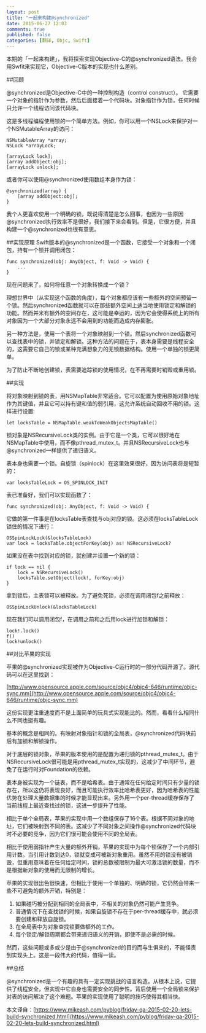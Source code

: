 ```yaml
---
layout: post
title: "一起来构建@synchronized"
date: 2015-06-27 12:03
comments: true
published: false
categories: [翻译, Objc, Swift]
---
```


本期的「一起来构建」，我将探索实现Objective-C的@synchronized语法。我会用Swfit来实现它，Objective-C版本的实现也什么差别。

##回顾

@synchronized是Objective-C中的一种控制构造（control construct）。 它需要一个对象的指针作为参数，然后后面接着一个代码块。对象指针作为锁，任何时候只允许一个线程访问该代码块。

这是多线程编程使用锁的一个简单方法。例如，你可以用一个NSLock来保护对一个NSMutableArray的访问：

```objc
NSMutableArray *array;
NSLock *arrayLock;

[arrayLock lock];
[array addObject:obj];
[arrayLock unlock];
```

或者你可以使用@synchronized使用数组本身作为锁：

```objc
@synchronized(array) {
	[array addObject:obj];
}
```

我个人更喜欢使用一个明确的锁，既说得清楚是怎么回事，也因为一些原因@synchronized执行效率不是很好，我们接下来会看到。但是，它很方便，并且构建一个@synchronized也很有意思。
<!--more-->

##实现原理
Swift版本的@synchronized是一个函数，它接受一个对象和一个闭包，持有一个锁并调用闭包：

```objc
func synchronized(obj: AnyObject, f: Void -> Void) {
	...
}
```

现在问题来了，如何将任意一个对象转换成一个锁？

理想世界中（从实现这个函数的角度），每个对象都应该有一些额外的空间预留一个锁。然后synchronized函数就可以在那些额外空间上适当地使用锁定和解锁的功能。然而并米有额外的空间存在，这可能是幸运的，因为它会使得系统上的所有对象因为一个大部分对象永远不会用到的功能而造成内存膨胀。

另一种方法是，使用一个表将一个对象映射到一个锁。然后synchronized函数可以查找表中的锁，并锁定和解锁。这种方法的问题在于，表本身需要是线程安全的，这需要它自己的锁或某种充满想象力的无锁数据结构。使用一个单独的锁更简单。

为了防止不断地创建锁，表需要追踪锁的使用情况，在不再需要时销毁或重用锁。

##实现

将对象映射到锁的表，用NSMapTable非常适合。它可以配置为使用原始对象地址作为其键值，并且它可以持有键和值的弱引用，这允许系统自动回收不用的锁。这样进行设置:

```objc
let locksTable = NSMapTable.weakToWeakObjectsMapTable()
```

锁对象是NSRecursiveLock类的实例。由于它是一个类，它可以很好地在NSMapTable中使用，而不像pthread_mutex_t。并且NSRecursiveLock也与@synchronized一样提供了递归语义。

表本身也需要一个锁。自旋锁（spinlock）在这里效果很好，因为访问表将是短暂的：

```objc
var locksTableLock = OS_SPINLOCK_INIT
```

表已准备好，我们可以实现函数了：

```objc
func synchronized(obj: AnyObject, f: Void -> Void) {
```

它做的第一件事是在locksTable表查找与obj对应的锁。这必须在locksTableLock锁住的情况下进行：

```objc
OSSpinLockLock(&locksTableLock)
var lock = locksTable.objectForKey(obj) as! NSRecursiveLock?
```

如果没在表中找到对应的锁，就创建并设置一个新的锁：

```objc
if lock == nil {
	lock = NSRecursiveLock()
	locksTable.setObject(lock!, forKey:obj)
}
```

拿到锁后，主表锁可以被释放。为了避免死锁，必须在调用闭包f之前释放：

```objc
OSSpinLockUnlock(&locksTableLock)
```

现在我们可以调用闭包f，在调用之前和之后用lock进行加锁和解锁：

```objc
lock!.lock()
f()
lock!unlock()
```

##对比苹果的实现

苹果的@synchronized实现被作为Objective-C运行时的一部分代码开源了。源代码可以在这里找到：

[http://www.opensource.apple.com/source/objc4/objc4-646/runtime/objc-sync.mm](http://www.opensource.apple.com/source/objc4/objc4-646/runtime/objc-sync.mm)

这份实现更注重速度而不是上面简单的玩具式实现能比的。然而，看看什么相同什么不同也挺有趣。

基本的概念是相同的。有映射对象指针和锁的全局表，@synchronized代码块前后有加锁和解锁操作。

对于底层的锁对象，苹果的版本使用的是配置为递归锁的pthread_mutex_t。由于NSRecursiveLock很可能是用pthread_mutex_t实现的，这减少了中间环节，避免了在运行时对Foundation的依赖。

表本身被实现为一个链表，而不是哈希表。由于通常在任何给定时间只有少量的锁存在，所以这仍将表现良好，而且可能执行效率比哈希表更好，因为哈希表的性能优势在处理大量数据集的时候才能显现出来。另外用一个per-thread缓存保存了当前线程上最近查找过的锁，这进一步提升了性能。

相比于单个全局表，苹果的实现中用一个数组保存了16个表。根据不同对象的地址，它们被映射到不同的表。这减少了不同对象之间操作@synchronized代码块时不必要的竞争，因为它们很可能会使用不同的全局表。

相比于使用弱指针产生大量的额外开销，苹果的实现中为每个锁保存了一个内部引用计数。当引用计数到达0，锁就变成可被新对象重用。虽然不用的锁没有被销毁，但重用意味着在任何给定时间，锁的总数被限制为最大可激活锁的数量，而不是根据新对象的使用而无限制的增长。

苹果的实现很出色很快速，但相比于使用一个单独的、明确的锁，它仍然会带来一些不可避免的额外开销，特别是：

1. 如果碰巧被分配到相同的全局表中，不相关的对象仍然可能产生竞争。
2. 普通情况下在查找锁的时候，如果自旋锁不存在于per-thread缓存中，就必须要创建和释放自旋锁。
3. 在全局表中为对象查找锁要做额外的工作。
4. 每个锁定/解锁周期都会带来递归语义的开销，即使不是必需的时候。

然而，这些问题或多或少是由于@synchronized的目的而与生俱来的，不能怪责到实现头上。这是一段伟大的代码，值得一读。

##总结

@synchronized是一个有趣的具有一定实现挑战的语言构造。从根本上说，它提供了线程安全，但实现中它自身也需要安全的同步性。背后使用一个全局锁来保护对表的访问解决了这个难题。苹果的实现使用了聪明的技巧使得其相当快。

本文译自：[https://www.mikeash.com/pyblog/friday-qa-2015-02-20-lets-build-synchronized.html](https://www.mikeash.com/pyblog/friday-qa-2015-02-20-lets-build-synchronized.html)










